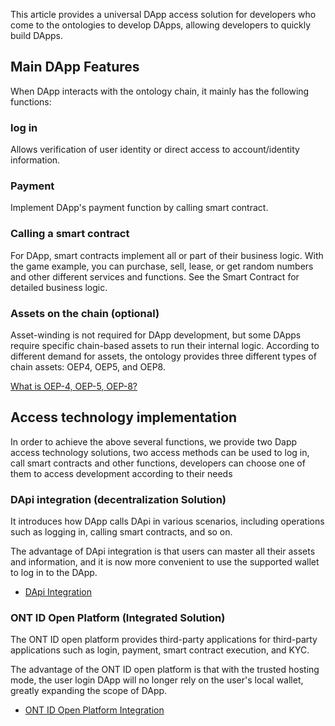 
This article provides a universal DApp access solution for developers who come to the ontologies to develop DApps, allowing developers to quickly build DApps.

## Main DApp Features

When DApp interacts with the ontology chain, it mainly has the following functions:

### log in

Allows verification of user identity or direct access to account/identity information.

### Payment

Implement DApp's payment function by calling smart contract.

### Calling a smart contract

For DApp, smart contracts implement all or part of their business logic. With the game example, you can purchase, sell, lease, or get random numbers and other different services and functions. See the Smart Contract for detailed business logic.

### Assets on the chain (optional)

Asset-winding is not required for DApp development, but some DApps require specific chain-based assets to run their internal logic.
According to different demand for assets, the ontology provides three different types of chain assets: OEP4, OEP5, and OEP8.

[What is OEP-4, OEP-5, OEP-8? ](https://dev-docs.ont.io/#/docs-en/dApp-Integration/11-Q&A?id=_1-what-is-oep-4-oep-5-oep-8)

## Access technology implementation

In order to achieve the above several functions, we provide two Dapp access technology solutions, two access methods can be used to log in, call smart contracts and other functions, developers can choose one of them to access development according to their needs



### DApi integration (decentralization Solution)


It introduces how DApp calls DApi in various scenarios, including operations such as logging in, calling smart contracts, and so on.

The advantage of DApi integration is that users can master all their assets and information, and it is now more convenient to use the supported wallet to log in to the DApp.

- [DApi Integration](docs-en/dApp-Integration/09-dapi_integration.md)


### ONT ID Open Platform (Integrated Solution)


The ONT ID open platform provides third-party applications for third-party applications such as login, payment, smart contract execution, and KYC.

The advantage of the ONT ID open platform is that with the trusted hosting mode, the user login DApp will no longer rely on the user's local wallet, greatly expanding the scope of DApp.

- [ONT ID Open Platform Integration](docs-en/dApp-Integration/08-ontid_integration.md)